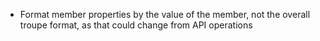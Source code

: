 - Format member properties by the value of the member, not the overall troupe format, as that could change from API operations